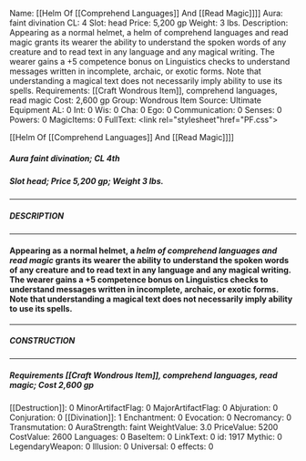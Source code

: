 Name: [[Helm Of [[Comprehend Languages]] And [[Read Magic]]]]
Aura: faint divination
CL: 4
Slot: head
Price: 5,200 gp
Weight: 3 lbs.
Description: Appearing as a normal helmet, a helm of comprehend languages and read magic grants its wearer the ability to understand the spoken words of any creature and to read text in any language and any magical writing. The wearer gains a +5 competence bonus on Linguistics checks to understand messages written in incomplete, archaic, or exotic forms. Note that understanding a magical text does not necessarily imply ability to use its spells.
Requirements: [[Craft Wondrous Item]], comprehend languages, read magic
Cost: 2,600 gp
Group: Wondrous Item
Source: Ultimate Equipment
AL: 0
Int: 0
Wis: 0
Cha: 0
Ego: 0
Communication: 0
Senses: 0
Powers: 0
MagicItems: 0
FullText: <link rel="stylesheet"href="PF.css"><div class="heading"><p class="alignleft">[[Helm Of [[Comprehend Languages]] And [[Read Magic]]]]</p><div style="clear: both;"></div></div><div><h5><b>Aura </b>faint divination; <b>CL </b>4th</h5><h5><b>Slot </b>head; <b>Price </b>5,200 gp; <b>Weight </b>3 lbs.</h5></div><hr/><div><h5><b>DESCRIPTION</b></h5></div><hr/><div><h4><p>Appearing as a normal helmet, a <i>helm of <i>comprehend languages</i> and <i>read magic</i></i> grants its wearer the ability to understand the spoken words of any creature and to read text in any language and any magical writing. The wearer gains a +5 competence bonus on Linguistics checks to understand messages written in incomplete, archaic, or exotic forms. Note that understanding a magical text does not necessarily imply ability to use its spells.</p></h4></div><hr/><div><h5><b>CONSTRUCTION</b></h5></div><hr/><div><h5><b>Requirements </b>[[Craft Wondrous Item]], <i>comprehend languages</i>, <i>read magic</i>; <b>Cost </b>2,600 gp</h5></div>
[[Destruction]]: 0
MinorArtifactFlag: 0
MajorArtifactFlag: 0
Abjuration: 0
Conjuration: 0
[[Divination]]: 1
Enchantment: 0
Evocation: 0
Necromancy: 0
Transmutation: 0
AuraStrength: faint
WeightValue: 3.0
PriceValue: 5200
CostValue: 2600
Languages: 0
BaseItem: 0
LinkText: 0
id: 1917
Mythic: 0
LegendaryWeapon: 0
Illusion: 0
Universal: 0
effects: 0
